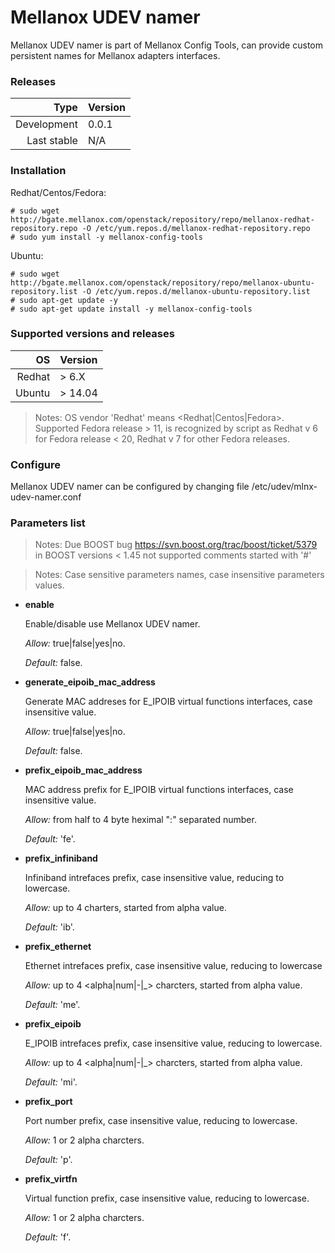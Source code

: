 # Mellanox UDEV namer

Mellanox UDEV namer is part of Mellanox Config Tools,
can provide custom persistent names for Mellanox adapters interfaces.

### Releases
|Type|Version|
|---:|:---|
|Development|0.0.1|
|Last stable|N/A|

### Installation
Redhat/Centos/Fedora:
```
# sudo wget http://bgate.mellanox.com/openstack/repository/repo/mellanox-redhat-repository.repo -O /etc/yum.repos.d/mellanox-redhat-repository.repo
# sudo yum install -y mellanox-config-tools
```
Ubuntu:
```
# sudo wget http://bgate.mellanox.com/openstack/repository/repo/mellanox-ubuntu-repository.list -O /etc/yum.repos.d/mellanox-ubuntu-repository.list
# sudo apt-get update -y
# sudo apt-get update install -y mellanox-config-tools
```
### Supported versions and releases

|OS|Version|
|---:|:---|
|Redhat| > 6.X|
|Ubuntu| > 14.04|

>Notes: OS vendor 'Redhat' means \<Redhat|Centos|Fedora\>. Supported
Fedora release > 11, is recognized by script as Redhat v 6 for
Fedora release < 20, Redhat v 7 for other Fedora releases.

### Configure
Mellanox UDEV namer can be configured by changing file /etc/udev/mlnx-udev-namer.conf

### Parameters list

>Notes: Due BOOST bug https://svn.boost.org/trac/boost/ticket/5379
in BOOST versions < 1.45 not supported comments started with '#'


>Notes: Case sensitive parameters names, case insensitive parameters values.

+ **enable**

   Enable/disable use Mellanox UDEV namer.

   *Allow:* true|false|yes|no.

   *Default:* false.

+ **generate_eipoib_mac_address**

   Generate MAC addreses for E_IPOIB virtual functions interfaces, case insensitive value.

   *Allow:* true|false|yes|no.

   *Default:* false.

+ **prefix_eipoib_mac_address**

   MAC address prefix for E_IPOIB virtual functions interfaces, case insensitive value.

   *Allow:* from half to 4 byte heximal ":" separated number.

   *Default:* 'fe'.

+ **prefix_infiniband**

   Infiniband intrefaces prefix, case insensitive value, reducing to lowercase.

   *Allow:* up to 4 charters, started from alpha value.

   *Default:* 'ib'.

+ **prefix_ethernet**

   Ethernet intrefaces prefix, case insensitive value, reducing to lowercase

   *Allow:* up to 4 <alpha|num|-|_> charcters, started from alpha value.

   *Default:* 'me'.

+ **prefix_eipoib**

   E_IPOIB intrefaces prefix, case insensitive value, reducing to lowercase.

   *Allow:* up to 4 <alpha|num|-|_> charcters, started from alpha value.

   *Default:* 'mi'.

+ **prefix_port**

   Port number prefix, case insensitive value, reducing to lowercase.

   *Allow:* 1 or 2 alpha charcters.

   *Default:* 'p'.

+ **prefix_virtfn**

   Virtual function prefix, case insensitive value, reducing to lowercase.

   *Allow:* 1 or 2 alpha charcters.

   *Default:* 'f'.
